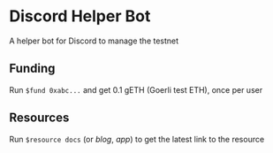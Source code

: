 # Discord Helper Bot
A helper bot for Discord to manage the testnet

## Funding
Run `$fund 0xabc...` and get 0.1 gETH (Goerli test ETH), once per user

## Resources
Run `$resource docs` (or *blog*, *app*) to get the latest link to the resource
